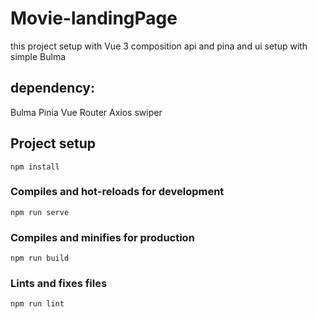 # Movie-landingPage
this project setup with Vue 3 composition api and pina 
and ui setup with simple Bulma
## dependency:
Bulma
Pinia
Vue Router
Axios 
swiper

## Project setup
```
npm install
```

### Compiles and hot-reloads for development
```
npm run serve
```

### Compiles and minifies for production
```
npm run build
```

### Lints and fixes files
```
npm run lint
```

